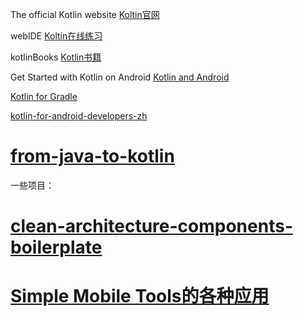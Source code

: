 The official Kotlin website [Koltin官网](https://kotlinlang.org/)

webIDE [Koltin在线练习](https://try.kotlinlang.org)

kotlinBooks [Kotlin书籍](https://kotlinlang.org/docs/books.html)

Get Started with Kotlin on Android [Kotlin and Android](https://developer.android.com/kotlin/index.html)

[Kotlin for Gradle](https://kotlinlang.org/docs/reference/using-gradle.html)

[kotlin-for-android-developers-zh](https://wangjiegulu.gitbooks.io/kotlin-for-android-developers-zh/ )

# [**from-java-to-kotlin**](https://github.com/MindorksOpenSource/from-java-to-kotlin)

一些项目：

# [**clean-architecture-components-boilerplate**](https://github.com/bufferapp/clean-architecture-components-boilerplate)

# [Simple Mobile Tools的各种应用](https://github.com/SimpleMobileTools)



